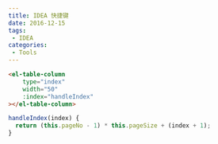 ```yaml
---
title: IDEA 快捷键
date: 2016-12-15
tags:
 - IDEA
categories:
 - Tools
---
```


```html
<el-table-column
    type="index"
    width="50"
    :index="handleIndex"    
></el-table-column>
```

```javascript
handleIndex(index) {
  return (this.pageNo - 1) * this.pageSize + (index + 1);
}
```
